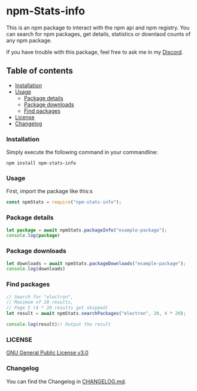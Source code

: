# npm-Stats-info

This is an npm package to interact with the npm api and npm registry. You can search for npm packages, get details, statistics or downlaod counts of any npm package.

If you have trouble with this package, feel free to ask me in my [Discord](https://discord.com/invite/Cc76tYwXvy).

## Table of contents

- [Installation](#installation)
- [Usage](#usage)
    - [Package details](#package-details)
    - [Package downloads](#package-downloads)
    - [Find packages](#find-packages)
- [License](#license)
- [Changelog](#changelog)

### Installation

Simply execute the following command in your commandline:

```
npm install npm-stats-info
```

### Usage

First, import the package like this:s

```js
const npmStats = require("npm-stats-info");
```

### Package details
```js
let package = await npmStats.packageInfo("example-package");
console.log(package)
```

### Package downloads
```js
let downloads = await npmStats.packageDownloads("example-package");
console.log(downloads)
```

### Find packages
```js
// Search for "electron",
// Maximum of 20 results,
// Page 5 (4 * 20 results get skipped)
let result = await npmStats.searchPackages("electron", 20, 4 * 20);

console.log(result)// Output the result
```

### LICENSE

[GNU General Public License v3.0](https://github.com/KartoffelChipss/npm-stats-info/blob/main/LICENSE)

### Changelog

You can find the Changelog in [CHANGELOG.md](CHANGELOG.md).